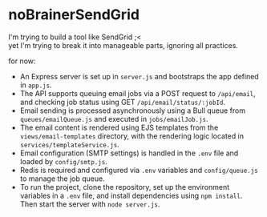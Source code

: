 # noBrainerSendGrid

I'm trying to build a tool like SendGrid ;<  
yet I'm trying to break it into manageable parts, ignoring all practices.

for now:
- An Express server is set up in `server.js` and bootstraps the app defined in `app.js`.
- The API supports queuing email jobs via a POST request to `/api/email`, and checking job status using GET `/api/email/status/:jobId`.
- Email sending is processed asynchronously using a Bull queue from `queues/emailQueue.js` and executed in `jobs/emailJob.js`.
- The email content is rendered using EJS templates from the `views/email-templates` directory, with the rendering logic located in `services/templateService.js`.
- Email configuration (SMTP settings) is handled in the `.env` file and loaded by `config/smtp.js`.
- Redis is required and configured via `.env` variables and `config/queue.js` to manage the job queue.
- To run the project, clone the repository, set up the environment variables in a `.env` file, and install dependencies using `npm install`. Then start the server with `node server.js`.
